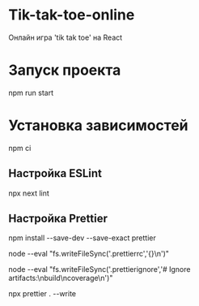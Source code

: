 # Tik-tak-toe-online

Онлайн игра 'tik tak toe' на React

# Запуск проекта

npm run start

# Установка зависимостей

npm ci

## Настройка ESLint

npx next lint

## Настройка Prettier

npm install --save-dev --save-exact prettier

node --eval "fs.writeFileSync('.prettierrc','{}\n')"

node --eval "fs.writeFileSync('.prettierignore','# Ignore artifacts:\nbuild\ncoverage\n')"

npx prettier . --write
